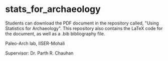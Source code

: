 # stats_for_archaeology

Students can download the PDF document in the repository called, "Using Statistics for Archaeology". 
This repository also contains the LaTeX code for the document, as well as a .bib bibliography file.

Paleo-Arch lab, IISER-Mohali

Supervisor: Dr. Parth R. Chauhan
